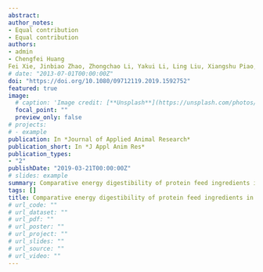 ```yaml
---
abstract: 
author_notes:
- Equal contribution
- Equal contribution
authors:
- admin
- Chengfei Huang
Fei Xie, Jinbiao Zhao, Zhongchao Li, Yakui Li, Ling Liu, Xiangshu Piao, Bing Dong, Shuai Zhang*
# date: "2013-07-01T00:00:00Z"
doi: "https://doi.org/10.1080/09712119.2019.1592752"
featured: true
image:
  # caption: 'Image credit: [**Unsplash**](https://unsplash.com/photos/pLCdAaMFLTE)'
  focal_point: ""
  preview_only: false
# projects:
# - example
publication: In *Journal of Applied Animal Research*
publication_short: In *J Appl Anim Res*
publication_types:
- "2"
publishDate: "2019-03-21T00:00:00Z"
# slides: example
summary: Comparative energy digestibility of protein feed ingredients in crossbred barrows in different growing stages.
tags: []
title: Comparative energy digestibility of protein feed ingredients in crossbred barrows in different growing stages
# url_code: ""
# url_dataset: ""
# url_pdf: ""
# url_poster: ""
# url_project: ""
# url_slides: ""
# url_source: ""
# url_video: ""
---
```


